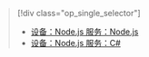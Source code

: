> [!div class="op_single_selector"]
>- [设备：Node.js 服务：Node.js](../articles/iot-hub/iot-hub-node-node-firmware-update.md)
>- [设备：Node.js 服务：C#](../articles/iot-hub/iot-hub-csharp-node-firmware-update.md)
